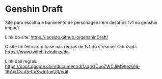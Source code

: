 <h1>Genshin Draft</h1>

Site para escolha e banimento de personagens em desafios 1v1 no genshin impact

Link do site: https://leceido.github.io/genshinDraft/

O site foi feito com base nas regras de 1v1 do streamer Odinzada https://www.twitch.tv/odinzada

Link das regras: https://docs.google.com/document/d/1aq4GCuqZWCJiM9hez616-1KAcrCvuf5-0pXwto1onU0/edit
